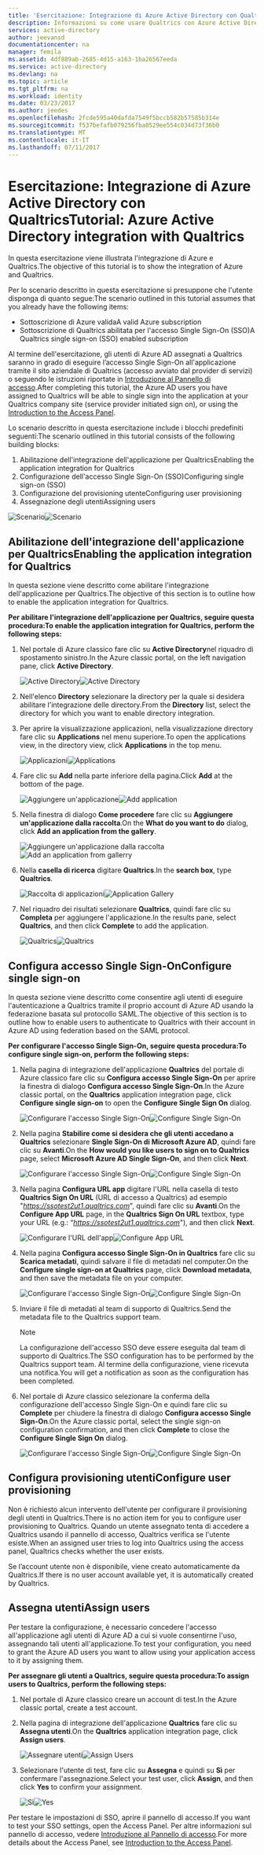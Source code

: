 ```yaml
---
title: 'Esercitazione: Integrazione di Azure Active Directory con Qualtrics | Documentazione Microsoft'
description: Informazioni su come usare Qualtrics con Azure Active Directory per abilitare l'accesso Single Sign-On, il provisioning automatizzato e altro ancora.
services: active-directory
author: jeevansd
documentationcenter: na
manager: femila
ms.assetid: 4df889ab-2685-4d15-a163-1ba26567eeda
ms.service: active-directory
ms.devlang: na
ms.topic: article
ms.tgt_pltfrm: na
ms.workload: identity
ms.date: 03/23/2017
ms.author: jeedes
ms.openlocfilehash: 2fcde595a40dafda7549f5bccb582b57585b314e
ms.sourcegitcommit: f537befafb079256fba0529ee554c034d73f36b0
ms.translationtype: MT
ms.contentlocale: it-IT
ms.lasthandoff: 07/11/2017
---
```

# <a name="tutorial-azure-active-directory-integration-with-qualtrics"></a><span data-ttu-id="8f742-103">Esercitazione: Integrazione di Azure Active Directory con Qualtrics</span><span class="sxs-lookup"><span data-stu-id="8f742-103">Tutorial: Azure Active Directory integration with Qualtrics</span></span>
<span data-ttu-id="8f742-104">In questa esercitazione viene illustrata l'integrazione di Azure e Qualtrics.</span><span class="sxs-lookup"><span data-stu-id="8f742-104">The objective of this tutorial is to show the integration of Azure and Qualtrics.</span></span>  

<span data-ttu-id="8f742-105">Per lo scenario descritto in questa esercitazione si presuppone che l'utente disponga di quanto segue:</span><span class="sxs-lookup"><span data-stu-id="8f742-105">The scenario outlined in this tutorial assumes that you already have the following items:</span></span>

* <span data-ttu-id="8f742-106">Sottoscrizione di Azure valida</span><span class="sxs-lookup"><span data-stu-id="8f742-106">A valid Azure subscription</span></span>
* <span data-ttu-id="8f742-107">Sottoscrizione di Qualtrics abilitata per l'accesso Single Sign-On (SSO)</span><span class="sxs-lookup"><span data-stu-id="8f742-107">A Qualtrics single sign-on (SSO) enabled subscription</span></span>

<span data-ttu-id="8f742-108">Al termine dell'esercitazione, gli utenti di Azure AD assegnati a Qualtrics saranno in grado di eseguire l’accesso Single Sign-On all'applicazione tramite il sito aziendale di Qualtrics (accesso avviato dal provider di servizi) o seguendo le istruzioni riportate in [Introduzione al Pannello di accesso](active-directory-saas-access-panel-introduction.md).</span><span class="sxs-lookup"><span data-stu-id="8f742-108">After completing this tutorial, the Azure AD users you have assigned to Qualtrics will be able to single sign into the application at your Qualtrics company site (service provider initiated sign on), or using the [Introduction to the Access Panel](active-directory-saas-access-panel-introduction.md).</span></span>

<span data-ttu-id="8f742-109">Lo scenario descritto in questa esercitazione include i blocchi predefiniti seguenti:</span><span class="sxs-lookup"><span data-stu-id="8f742-109">The scenario outlined in this tutorial consists of the following building blocks:</span></span>

1. <span data-ttu-id="8f742-110">Abilitazione dell'integrazione dell'applicazione per Qualtrics</span><span class="sxs-lookup"><span data-stu-id="8f742-110">Enabling the application integration for Qualtrics</span></span>
2. <span data-ttu-id="8f742-111">Configurazione dell'accesso Single Sign-On (SSO)</span><span class="sxs-lookup"><span data-stu-id="8f742-111">Configuring single sign-on (SSO)</span></span>
3. <span data-ttu-id="8f742-112">Configurazione del provisioning utente</span><span class="sxs-lookup"><span data-stu-id="8f742-112">Configuring user provisioning</span></span>
4. <span data-ttu-id="8f742-113">Assegnazione degli utenti</span><span class="sxs-lookup"><span data-stu-id="8f742-113">Assigning users</span></span>

<span data-ttu-id="8f742-114">![Scenario](./media/active-directory-saas-qualtrics-tutorial/IC789542.png "Scenario")</span><span class="sxs-lookup"><span data-stu-id="8f742-114">![Scenario](./media/active-directory-saas-qualtrics-tutorial/IC789542.png "Scenario")</span></span>

## <a name="enabling-the-application-integration-for-qualtrics"></a><span data-ttu-id="8f742-115">Abilitazione dell'integrazione dell'applicazione per Qualtrics</span><span class="sxs-lookup"><span data-stu-id="8f742-115">Enabling the application integration for Qualtrics</span></span>
<span data-ttu-id="8f742-116">In questa sezione viene descritto come abilitare l'integrazione dell'applicazione per Qualtrics.</span><span class="sxs-lookup"><span data-stu-id="8f742-116">The objective of this section is to outline how to enable the application integration for Qualtrics.</span></span>

<span data-ttu-id="8f742-117">**Per abilitare l'integrazione dell'applicazione per Qualtrics, seguire questa procedura:**</span><span class="sxs-lookup"><span data-stu-id="8f742-117">**To enable the application integration for Qualtrics, perform the following steps:**</span></span>

1. <span data-ttu-id="8f742-118">Nel portale di Azure classico fare clic su **Active Directory**nel riquadro di spostamento sinistro.</span><span class="sxs-lookup"><span data-stu-id="8f742-118">In the Azure classic portal, on the left navigation pane, click **Active Directory**.</span></span>
   
   <span data-ttu-id="8f742-119">![Active Directory](./media/active-directory-saas-qualtrics-tutorial/IC700993.png "Active Directory")</span><span class="sxs-lookup"><span data-stu-id="8f742-119">![Active Directory](./media/active-directory-saas-qualtrics-tutorial/IC700993.png "Active Directory")</span></span>
2. <span data-ttu-id="8f742-120">Nell'elenco **Directory** selezionare la directory per la quale si desidera abilitare l'integrazione delle directory.</span><span class="sxs-lookup"><span data-stu-id="8f742-120">From the **Directory** list, select the directory for which you want to enable directory integration.</span></span>
3. <span data-ttu-id="8f742-121">Per aprire la visualizzazione applicazioni, nella visualizzazione directory fare clic su **Applications** nel menu superiore.</span><span class="sxs-lookup"><span data-stu-id="8f742-121">To open the applications view, in the directory view, click **Applications** in the top menu.</span></span>
   
   <span data-ttu-id="8f742-122">![Applicazioni](./media/active-directory-saas-qualtrics-tutorial/IC700994.png "Applicazioni")</span><span class="sxs-lookup"><span data-stu-id="8f742-122">![Applications](./media/active-directory-saas-qualtrics-tutorial/IC700994.png "Applications")</span></span>
4. <span data-ttu-id="8f742-123">Fare clic su **Add** nella parte inferiore della pagina.</span><span class="sxs-lookup"><span data-stu-id="8f742-123">Click **Add** at the bottom of the page.</span></span>
   
   <span data-ttu-id="8f742-124">![Aggiungere un'applicazione](./media/active-directory-saas-qualtrics-tutorial/IC749321.png "Aggiungere un'applicazione")</span><span class="sxs-lookup"><span data-stu-id="8f742-124">![Add application](./media/active-directory-saas-qualtrics-tutorial/IC749321.png "Add application")</span></span>
5. <span data-ttu-id="8f742-125">Nella finestra di dialogo **Come procedere** fare clic su **Aggiungere un'applicazione dalla raccolta**.</span><span class="sxs-lookup"><span data-stu-id="8f742-125">On the **What do you want to do** dialog, click **Add an application from the gallery**.</span></span>
   
   <span data-ttu-id="8f742-126">![Aggiungere un'applicazione dalla raccolta](./media/active-directory-saas-qualtrics-tutorial/IC749322.png "Aggiungere un'applicazione dalla raccolta")</span><span class="sxs-lookup"><span data-stu-id="8f742-126">![Add an application from gallerry](./media/active-directory-saas-qualtrics-tutorial/IC749322.png "Add an application from gallerry")</span></span>
6. <span data-ttu-id="8f742-127">Nella **casella di ricerca** digitare **Qualtrics**.</span><span class="sxs-lookup"><span data-stu-id="8f742-127">In the **search box**, type **Qualtrics**.</span></span>
   
   <span data-ttu-id="8f742-128">![Raccolta di applicazioni](./media/active-directory-saas-qualtrics-tutorial/IC789543.png "Raccolta di applicazioni")</span><span class="sxs-lookup"><span data-stu-id="8f742-128">![Application Gallery](./media/active-directory-saas-qualtrics-tutorial/IC789543.png "Application Gallery")</span></span>
7. <span data-ttu-id="8f742-129">Nel riquadro dei risultati selezionare **Qualtrics**, quindi fare clic su **Completa** per aggiungere l'applicazione.</span><span class="sxs-lookup"><span data-stu-id="8f742-129">In the results pane, select **Qualtrics**, and then click **Complete** to add the application.</span></span>
   
   <span data-ttu-id="8f742-130">![Qualtrics](./media/active-directory-saas-qualtrics-tutorial/IC789544.png "Qualtrics")</span><span class="sxs-lookup"><span data-stu-id="8f742-130">![Qualtrics](./media/active-directory-saas-qualtrics-tutorial/IC789544.png "Qualtrics")</span></span>
   
## <a name="configure-single-sign-on"></a><span data-ttu-id="8f742-131">Configura accesso Single Sign-On</span><span class="sxs-lookup"><span data-stu-id="8f742-131">Configure single sign-on</span></span>

<span data-ttu-id="8f742-132">In questa sezione viene descritto come consentire agli utenti di eseguire l'autenticazione a Qualtrics tramite il proprio account di Azure AD usando la federazione basata sul protocollo SAML.</span><span class="sxs-lookup"><span data-stu-id="8f742-132">The objective of this section is to outline how to enable users to authenticate to Qualtrics with their account in Azure AD using federation based on the SAML protocol.</span></span>

<span data-ttu-id="8f742-133">**Per configurare l'accesso Single Sign-On, seguire questa procedura:**</span><span class="sxs-lookup"><span data-stu-id="8f742-133">**To configure single sign-on, perform the following steps:**</span></span>

1. <span data-ttu-id="8f742-134">Nella pagina di integrazione dell'applicazione **Qualtrics** del portale di Azure classico fare clic su **Configura accesso Single Sign-On** per aprire la finestra di dialogo **Configura accesso Single Sign-On**.</span><span class="sxs-lookup"><span data-stu-id="8f742-134">In the Azure classic portal, on the **Qualtrics** application integration page, click **Configure single sign-on** to open the **Configure Single Sign On** dialog.</span></span>
   
   <span data-ttu-id="8f742-135">![Configurare l'accesso Single Sign-On](./media/active-directory-saas-qualtrics-tutorial/IC789545.png "Configurare l'accesso Single Sign-On")</span><span class="sxs-lookup"><span data-stu-id="8f742-135">![Configure Single Sign-On](./media/active-directory-saas-qualtrics-tutorial/IC789545.png "Configure Single Sign-On")</span></span>
2. <span data-ttu-id="8f742-136">Nella pagina **Stabilire come si desidera che gli utenti accedano a Qualtrics** selezionare **Single Sign-On di Microsoft Azure AD**, quindi fare clic su **Avanti**.</span><span class="sxs-lookup"><span data-stu-id="8f742-136">On the **How would you like users to sign on to Qualtrics** page, select **Microsoft Azure AD Single Sign-On**, and then click **Next**.</span></span>
   
   <span data-ttu-id="8f742-137">![Configurare l'accesso Single Sign-On](./media/active-directory-saas-qualtrics-tutorial/IC789546.png "Configurare l'accesso Single Sign-On")</span><span class="sxs-lookup"><span data-stu-id="8f742-137">![Configure Single Sign-On](./media/active-directory-saas-qualtrics-tutorial/IC789546.png "Configure Single Sign-On")</span></span>
3. <span data-ttu-id="8f742-138">Nella pagina **Configura URL app** digitare l'URL nella casella di testo **Qualtrics Sign On URL** (URL di accesso a Qualtrics) ad esempio "*https://ssotest2ut1.qualtrics.com*", quindi fare clic su **Avanti**.</span><span class="sxs-lookup"><span data-stu-id="8f742-138">On the **Configure App URL** page, in the **Qualtrics Sign On URL** textbox, type your URL (e.g.: “*https://ssotest2ut1.qualtrics.com*"), and then click **Next**.</span></span>
   
   <span data-ttu-id="8f742-139">![Configurare l'URL dell'app](./media/active-directory-saas-qualtrics-tutorial/IC789547.png "Configurare l'URL dell'app")</span><span class="sxs-lookup"><span data-stu-id="8f742-139">![Configure App URL](./media/active-directory-saas-qualtrics-tutorial/IC789547.png "Configure App URL")</span></span>
4. <span data-ttu-id="8f742-140">Nella pagina **Configura accesso Single Sign-On in Qualtrics** fare clic su **Scarica metadati**, quindi salvare il file di metadati nel computer.</span><span class="sxs-lookup"><span data-stu-id="8f742-140">On the **Configure single sign-on at Qualtrics** page, click **Download metadata**, and then save the metadata file on your computer.</span></span>
   
   <span data-ttu-id="8f742-141">![Configurare l'accesso Single Sign-On](./media/active-directory-saas-qualtrics-tutorial/IC789548.png "Configurare l'accesso Single Sign-On")</span><span class="sxs-lookup"><span data-stu-id="8f742-141">![Configure Single Sign-On](./media/active-directory-saas-qualtrics-tutorial/IC789548.png "Configure Single Sign-On")</span></span>
5. <span data-ttu-id="8f742-142">Inviare il file di metadati al team di supporto di Qualtrics.</span><span class="sxs-lookup"><span data-stu-id="8f742-142">Send the metadata file to the Qualtrics support team.</span></span>
   
   >[!NOTE]
   ><span data-ttu-id="8f742-143">La configurazione dell'accesso SSO deve essere eseguita dal team di supporto di Qualtrics.</span><span class="sxs-lookup"><span data-stu-id="8f742-143">The SSO configuration has to be performed by the Qualtrics support team.</span></span> <span data-ttu-id="8f742-144">Al termine della configurazione, viene ricevuta una notifica.</span><span class="sxs-lookup"><span data-stu-id="8f742-144">You will get a notification as soon as the configuration has been completed.</span></span>
   > 
   > 
6. <span data-ttu-id="8f742-145">Nel portale di Azure classico selezionare la conferma della configurazione dell'accesso Single Sign-On e quindi fare clic su **Complete** per chiudere la finestra di dialogo **Configura accesso Single Sign-On**.</span><span class="sxs-lookup"><span data-stu-id="8f742-145">On the Azure classic portal, select the single sign-on configuration confirmation, and then click **Complete** to close the **Configure Single Sign On** dialog.</span></span>
   
   <span data-ttu-id="8f742-146">![Configurare l'accesso Single Sign-On](./media/active-directory-saas-qualtrics-tutorial/IC789549.png "Configurare l'accesso Single Sign-On")</span><span class="sxs-lookup"><span data-stu-id="8f742-146">![Configure Single Sign-On](./media/active-directory-saas-qualtrics-tutorial/IC789549.png "Configure Single Sign-On")</span></span>
   
## <a name="configure-user-provisioning"></a><span data-ttu-id="8f742-147">Configura provisioning utenti</span><span class="sxs-lookup"><span data-stu-id="8f742-147">Configure user provisioning</span></span>

<span data-ttu-id="8f742-148">Non è richiesto alcun intervento dell'utente per configurare il provisioning degli utenti in Qualtrics.</span><span class="sxs-lookup"><span data-stu-id="8f742-148">There is no action item for you to configure user provisioning to Qualtrics.</span></span> <span data-ttu-id="8f742-149">Quando un utente assegnato tenta di accedere a Qualtrics usando il pannello di accesso, Qualtrics verifica se l'utente esiste.</span><span class="sxs-lookup"><span data-stu-id="8f742-149">When an assigned user tries to log into Qualtrics using the access panel, Qualtrics checks whether the user exists.</span></span>  

<span data-ttu-id="8f742-150">Se l’account utente non è disponibile, viene creato automaticamente da Qualtrics.</span><span class="sxs-lookup"><span data-stu-id="8f742-150">If there is no user account available yet, it is automatically created by Qualtrics.</span></span>

## <a name="assign-users"></a><span data-ttu-id="8f742-151">Assegna utenti</span><span class="sxs-lookup"><span data-stu-id="8f742-151">Assign users</span></span>
<span data-ttu-id="8f742-152">Per testare la configurazione, è necessario concedere l'accesso all'applicazione agli utenti di Azure AD a cui si vuole consentirne l'uso, assegnando tali utenti all'applicazione.</span><span class="sxs-lookup"><span data-stu-id="8f742-152">To test your configuration, you need to grant the Azure AD users you want to allow using your application access to it by assigning them.</span></span>

<span data-ttu-id="8f742-153">**Per assegnare gli utenti a Qualtrics, seguire questa procedura:**</span><span class="sxs-lookup"><span data-stu-id="8f742-153">**To assign users to Qualtrics, perform the following steps:**</span></span>

1. <span data-ttu-id="8f742-154">Nel portale di Azure classico creare un account di test.</span><span class="sxs-lookup"><span data-stu-id="8f742-154">In the Azure classic portal, create a test account.</span></span>
2. <span data-ttu-id="8f742-155">Nella pagina di integrazione dell'applicazione **Qualtrics** fare clic su **Assegna utenti**.</span><span class="sxs-lookup"><span data-stu-id="8f742-155">On the **Qualtrics** application integration page, click **Assign users**.</span></span>
   
   <span data-ttu-id="8f742-156">![Assegnare utenti](./media/active-directory-saas-qualtrics-tutorial/IC789550.png "Assegnare utenti")</span><span class="sxs-lookup"><span data-stu-id="8f742-156">![Assign Users](./media/active-directory-saas-qualtrics-tutorial/IC789550.png "Assign Users")</span></span>
3. <span data-ttu-id="8f742-157">Selezionare l'utente di test, fare clic su **Assegna** e quindi su **Sì** per confermare l'assegnazione.</span><span class="sxs-lookup"><span data-stu-id="8f742-157">Select your test user, click **Assign**, and then click **Yes** to confirm your assignment.</span></span>
   
   <span data-ttu-id="8f742-158">![Sì](./media/active-directory-saas-qualtrics-tutorial/IC767830.png "Sì")</span><span class="sxs-lookup"><span data-stu-id="8f742-158">![Yes](./media/active-directory-saas-qualtrics-tutorial/IC767830.png "Yes")</span></span>

<span data-ttu-id="8f742-159">Per testare le impostazioni di SSO, aprire il pannello di accesso.</span><span class="sxs-lookup"><span data-stu-id="8f742-159">If you want to test your SSO settings, open the Access Panel.</span></span> <span data-ttu-id="8f742-160">Per altre informazioni sul pannello di accesso, vedere [Introduzione al Pannello di accesso](active-directory-saas-access-panel-introduction.md).</span><span class="sxs-lookup"><span data-stu-id="8f742-160">For more details about the Access Panel, see [Introduction to the Access Panel](active-directory-saas-access-panel-introduction.md).</span></span>

